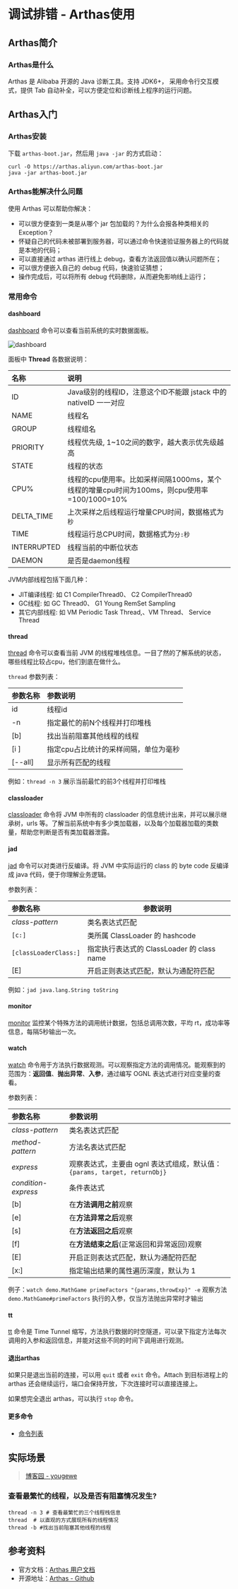 # 调试排错 - Arthas使用

## Arthas简介

### Arthas是什么

Arthas 是 Alibaba 开源的 Java 诊断工具。支持 JDK6+， 采用命令行交互模式，提供 Tab 自动补全，可以方便定位和诊断线上程序的运行问题。



## Arthas入门

### Arthas安装

下载 `arthas-boot.jar`，然后用 `java -jar` 的方式启动：

```shell
curl -O https://arthas.aliyun.com/arthas-boot.jar
java -jar arthas-boot.jar
```



### Arthas能解决什么问题

使用 Arthas 可以帮助你解决：

- 可以很方便查到一类是从哪个 jar 包加载的？为什么会报各种类相关的 Exception？
- 怀疑自己的代码未被部署到服务器，可以通过命令快速验证服务器上的代码就是本地的代码；
- 可以直接通过 arthas 进行线上 debug，查看方法返回值以确认问题所在；
- 可以很方便嵌入自己的 debug 代码，快速验证猜想；
- 操作完成后，可以将所有 debug 代码删除，从而避免影响线上运行；



### 常用命令

#### dashboard

[dashboard](https://arthas.aliyun.com/doc/dashboard.html#dashboard) 命令可以查看当前系统的实时数据面板。

![dashboard](//gcore.jsdelivr.net/gh/tiancixiong/atips@img-230529/images/java/jvm/java-jvm-agent-arthas-dashboard.png)

面板中 **Thread** 各数据说明：

| 名称        | 说明                                                         |
| :---------- | :----------------------------------------------------------- |
| ID          | Java级别的线程ID，注意这个ID不能跟 jstack 中的 nativeID 一一对应 |
| NAME        | 线程名                                                       |
| GROUP       | 线程组名                                                     |
| PRIORITY    | 线程优先级, 1~10之间的数字，越大表示优先级越高               |
| STATE       | 线程的状态                                                   |
| CPU%        | 线程的cpu使用率。比如采样间隔1000ms，某个线程的增量cpu时间为100ms，则cpu使用率=100/1000=10% |
| DELTA_TIME  | 上次采样之后线程运行增量CPU时间，数据格式为`秒`              |
| TIME        | 线程运行总CPU时间，数据格式为`分:秒`                         |
| INTERRUPTED | 线程当前的中断位状态                                         |
| DAEMON      | 是否是daemon线程                                             |



JVM内部线程包括下面几种：

- JIT编译线程: 如 C1 CompilerThread0、 C2 CompilerThread0
- GC线程: 如 GC Thread0、 G1 Young RemSet Sampling
- 其它内部线程: 如 VM Periodic Task Thread,、VM Thread、 Service Thread



#### thread

[thread](https://arthas.aliyun.com/doc/thread.html#thread) 命令可以查看当前 JVM 的线程堆栈信息。一目了然的了解系统的状态，哪些线程比较占cpu，他们到底在做什么。

`thread` 参数列表：

| 参数名称 | 参数说明                              |
| :------- | :------------------------------------ |
| id       | 线程id                                |
| -n       | 指定最忙的前N个线程并打印堆栈         |
| [b]      | 找出当前阻塞其他线程的线程            |
| [i ]     | 指定cpu占比统计的采样间隔，单位为毫秒 |
| [--all]  | 显示所有匹配的线程                    |

例如：`thread -n 3` 展示当前最忙的前3个线程并打印堆栈



#### classloader

[classloader](https://arthas.aliyun.com/doc/classloader.html#classloader) 命令将 JVM 中所有的 classloader 的信息统计出来，并可以展示继承树，urls 等。了解当前系统中有多少类加载器，以及每个加载器加载的类数量，帮助您判断是否有类加载器泄露。





#### jad

[jad](https://arthas.aliyun.com/doc/jad.html#jad) 命令可以对类进行反编译。将 JVM 中实际运行的 class 的 byte code 反编译成 java 代码，便于你理解业务逻辑。

参数列表：

| 参数名称              | 参数说明                                   |
| :-------------------- | ------------------------------------------ |
| *class-pattern*       | 类名表达式匹配                             |
| `[c:]`                | 类所属 ClassLoader 的 hashcode             |
| `[classLoaderClass:]` | 指定执行表达式的 ClassLoader 的 class name |
| [E]                   | 开启正则表达式匹配，默认为通配符匹配       |

例如：`jad java.lang.String toString`



#### monitor

[monitor](https://arthas.aliyun.com/doc/monitor.html#monitor) 监控某个特殊方法的调用统计数据，包括总调用次数，平均 rt，成功率等信息，每隔5秒输出一次。



#### watch

[watch](https://arthas.aliyun.com/doc/watch.html#watch) 命令用于方法执行数据观测。可以观察指定方法的调用情况。能观察到的范围为：**返回值**、**抛出异常**、**入参**，通过编写 OGNL 表达式进行对应变量的查看。

参数列表：

| 参数名称            | 参数说明                                                     |
| :------------------ | :----------------------------------------------------------- |
| *class-pattern*     | 类名表达式匹配                                               |
| *method-pattern*    | 方法名表达式匹配                                             |
| *express*           | 观察表达式，主要由 ognl 表达式组成，默认值：`{params, target, returnObj}` |
| *condition-express* | 条件表达式                                                   |
| [b]                 | 在**方法调用之前**观察                                       |
| [e]                 | 在**方法异常之后**观察                                       |
| [s]                 | 在**方法返回之后**观察                                       |
| [f]                 | 在**方法结束之后**(正常返回和异常返回)观察                   |
| [E]                 | 开启正则表达式匹配，默认为通配符匹配                         |
| [x:]                | 指定输出结果的属性遍历深度，默认为 1                         |

例子：`watch demo.MathGame primeFactors "{params,throwExp}" -e` 观察方法 `demo.MathGame#primeFactors` 执行的入参，仅当方法抛出异常时才输出



#### tt

[tt](https://arthas.aliyun.com/doc/tt.html#tt) 命令是 Time Tunnel 缩写，方法执行数据的时空隧道，可以录下指定方法每次调用的入参和返回信息，并能对这些不同的时间下调用进行观测。



#### 退出arthas

如果只是退出当前的连接，可以用 `quit` 或者 `exit` 命令。Attach 到目标进程上的 arthas 还会继续运行，端口会保持开放，下次连接时可以直接连接上。

如果想完全退出 arthas，可以执行 `stop` 命令。



#### 更多命令

- [命令列表](https://arthas.aliyun.com/doc/commands.html)



## 实际场景

> [博客园 - yougewe](https://www.cnblogs.com/yougewe/p/10770690.html)

### 查看最繁忙的线程，以及是否有阻塞情况发生?

```shell
thread -n 3 # 查看最繁忙的三个线程栈信息
thread  # 以直观的方式展现所有的线程情况
thread -b #找出当前阻塞其他线程的线程
```



## 参考资料

- 官方文档：[Arthas 用户文档](https://arthas.aliyun.com/doc/)
- 开源地址：[Arthas - Github](https://github.com/alibaba/arthas)

